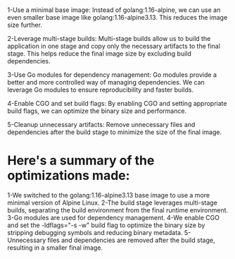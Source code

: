#
1-Use a minimal base image: Instead of golang:1.16-alpine, we can use an even smaller base image like golang:1.16-alpine3.13. This reduces the image size further.

2-Leverage multi-stage builds: Multi-stage builds allow us to build the application in one stage and copy only the necessary artifacts to the final stage. This helps reduce the final image size by excluding build dependencies.

3-Use Go modules for dependency management: Go modules provide a better and more controlled way of managing dependencies. We can leverage Go modules to ensure reproducibility and faster builds.

4-Enable CGO and set build flags: By enabling CGO and setting appropriate build flags, we can optimize the binary size and performance.

5-Cleanup unnecessary artifacts: Remove unnecessary files and dependencies after the build stage to minimize the size of the final image.



# Here's a summary of the optimizations made:

1-We switched to the golang:1.16-alpine3.13 base image to use a more minimal version of Alpine Linux.
2-The build stage leverages multi-stage builds, separating the build environment from the final runtime environment.
3-Go modules are used for dependency management.
4-We enable CGO and set the -ldflags="-s -w" build flag to optimize the binary size by stripping debugging symbols and reducing binary metadata.
5-Unnecessary files and dependencies are removed after the build stage, resulting in a smaller final image.